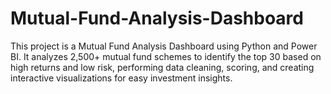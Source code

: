 # Mutual-Fund-Analysis-Dashboard
This project is a Mutual Fund Analysis Dashboard using Python and Power BI. It analyzes 2,500+ mutual fund schemes to identify the top 30 based on high returns and low risk, performing data cleaning, scoring, and creating interactive visualizations for easy investment insights.
